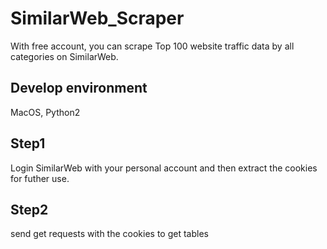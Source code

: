 # SimilarWeb_Scraper
With free account, you can scrape Top 100 website traffic data by all categories on SimilarWeb.

## Develop environment
MacOS, Python2

## Step1
Login SimilarWeb with your personal account and then extract the cookies for futher use.

## Step2
send get requests with the cookies to get tables
